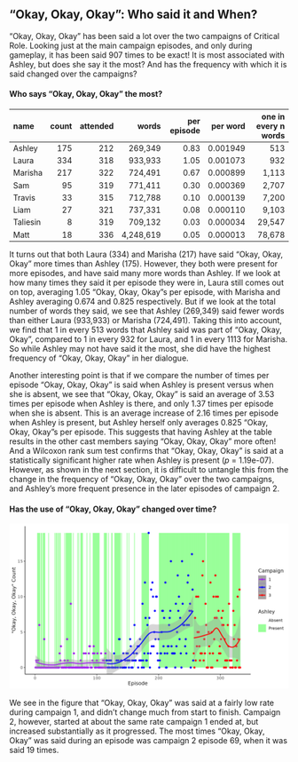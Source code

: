 
## “Okay, Okay, Okay”: Who said it and When?

“Okay, Okay, Okay” has been said a lot over the two campaigns of
Critical Role. Looking just at the main campaign episodes, and only
during gameplay, it has been said 907 times to be exact\! It is most
associated with Ashley, but does she say it the most? And has the
frequency with which it is said changed over the campaigns?

#### Who says “Okay, Okay, Okay” the most?

| name     | count | attended |     words | per episode | per word | one in every n words |
| :------- | ----: | -------: | --------: | ----------: | -------: | -------------------: |
| Ashley   |   175 |      212 |   269,349 |        0.83 | 0.001949 |                  513 |
| Laura    |   334 |      318 |   933,933 |        1.05 | 0.001073 |                  932 |
| Marisha  |   217 |      322 |   724,491 |        0.67 | 0.000899 |                1,113 |
| Sam      |    95 |      319 |   771,411 |        0.30 | 0.000369 |                2,707 |
| Travis   |    33 |      315 |   712,788 |        0.10 | 0.000139 |                7,200 |
| Liam     |    27 |      321 |   737,331 |        0.08 | 0.000110 |                9,103 |
| Taliesin |     8 |      319 |   709,132 |        0.03 | 0.000034 |               29,547 |
| Matt     |    18 |      336 | 4,248,619 |        0.05 | 0.000013 |               78,678 |

It turns out that both Laura (334) and Marisha (217) have said “Okay,
Okay, Okay” more times than Ashley (175). However, they both were
present for more episodes, and have said many more words than Ashley. If
we look at how many times they said it per episode they were in, Laura
still comes out on top, averaging 1.05 “Okay, Okay, Okay”s per episode,
with Marisha and Ashley averaging 0.674 and 0.825 respectively. But if
we look at the total number of words they said, we see that Ashley
(269,349) said fewer words than either Laura (933,933) or Marisha
(724,491). Taking this into account, we find that 1 in every 513 words
that Ashley said was part of “Okay, Okay, Okay”, compared to 1 in every
932 for Laura, and 1 in every 1113 for Marisha. So while Ashley may not
have said it the most, she did have the highest frequency of “Okay,
Okay, Okay” in her dialogue.

Another interesting point is that if we compare the number of times per
episode “Okay, Okay, Okay” is said when Ashley is present versus when
she is absent, we see that “Okay, Okay, Okay” is said an average of 3.53
times per episode when Ashley is there, and only 1.37 times per episode
when she is absent. This is an average increase of 2.16 times per
episode when Ashley is present, but Ashley herself only averages 0.825
“Okay, Okay, Okay”s per episode. This suggests that having Ashley at
the table results in the other cast members saying “Okay, Okay, Okay”
more often\! And a Wilcoxon rank sum test confirms that “Okay, Okay,
Okay” is said at a statistically significant higher rate when Ashley is
present (*p* = 1.19e-07). However, as shown in the next section, it is
difficult to untangle this from the change in the frequency of “Okay,
Okay, Okay” over the two campaigns, and Ashley’s more frequent presence
in the later episodes of campaign 2.

#### Has the use of “Okay, Okay, Okay” changed over time?

![Okay](../plots/okay_okay_okay.png)

We see in the figure that “Okay, Okay, Okay” was said at a fairly low
rate during campaign 1, and didn’t change much from start to finish.
Campaign 2, however, started at about the same rate campaign 1 ended at,
but increased substantially as it progressed. The most times “Okay,
Okay, Okay” was said during an episode was campaign 2 episode 69, when
it was said 19 times.
